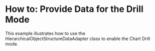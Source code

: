 # How to: Provide Data for the Drill Mode
This example illustrates how to use the HierarchicalObjectStructureDataAdapter class to enable the Chart Drill mode.
